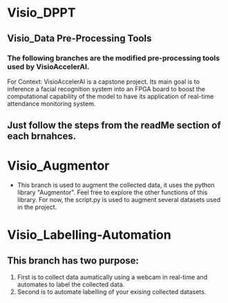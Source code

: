 # Visio_DPPT
## Visio_Data Pre-Processing Tools

### The following branches are the modified pre-processing tools used by VisioAccelerAI.
For Context: VisioAccelerAI is a capstone project. Its main goal is to inference a facial recognition system into an FPGA board to boost the computational capability of the model to have its application of real-time attendance monitoring system. 

## Just follow the steps from the readMe section of each brnahces.

# Visio_Augmentor
- This branch is used to augment the collected data, it uses the python library "Augmentor". Feel free to explore the other functions of this library. For now, the script.py is used to augment several datasets used in the project.

# Visio_Labelling-Automation
## This branch has two purpose:
1. First is to collect data aumatically using a webcam in real-time and automates to label the collected data.
2. Second is to automate  labelling of your exising collected datasets.
